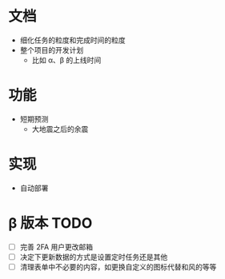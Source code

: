 # 文档
- 细化任务的粒度和完成时间的粒度
- 整个项目的开发计划
  - 比如 α、β 的上线时间


# 功能
- 短期预测
  - 大地震之后的余震


# 实现
- 自动部署



# β 版本 TODO

- [ ] 完善 2FA 用户更改邮箱
- [ ] 决定下更新数据的方式是设置定时任务还是其他
- [ ] 清理表单中不必要的内容，如更换自定义的图标代替和风的等等
